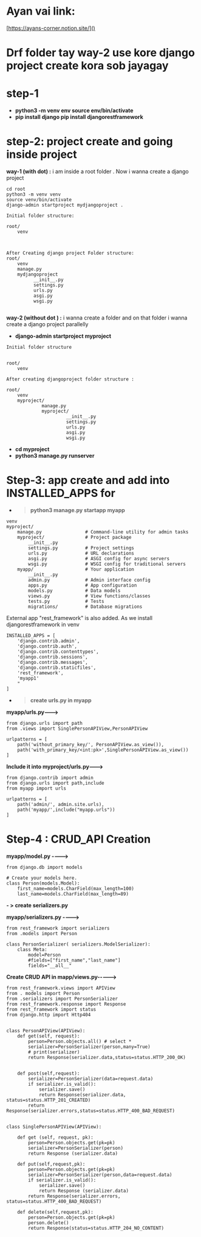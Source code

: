 # Ayan vai link:

[https://ayans-corner.notion.site/]()

# Drf folder tay way-2 use kore django project create kora sob jayagay

# **step-1**

- **python3 -m venv env
  source env/bin/activate**
- **pip install django
  pip install djangorestframework**

# **step-2: project create and going inside project**

**way-1 (with dot) :** i am inside a root folder . Now i wanna create a django project

```
cd root
python3 -m venv venv
source venv/bin/activate
django-admin startproject mydjangoproject .
```

```
Initial folder structure:

root/
    venv



After Creating django project Folder structure:
root/
    venv
    manage.py
    mydjangoproject
          __init__.py
          settings.py
          urls.py
          asgi.py
          wsgi.py
  
```

**way-2 (without dot ) :** i wanna create a folder and on that folder i wanna create a django project parallelly

- **django-admin startproject myproject**

```
Initial folder structure


root/
    venv
```

```
After creating djangoproject folder structure :

root/
    venv
    myproject/
             manage.py
             myproject/
                      __init__.py
                      settings.py
                      urls.py
                      asgi.py
                      wsgi.py
```

- **cd myproject**
- **python3 manage.py runserver**

# **Step-3: app create and add into INSTALLED_APPS for**

- > **python3 manage.py startapp myapp**
  >

```
venv
myproject/
    manage.py                # Command-line utility for admin tasks
    myproject/               # Project package
        __init__.py
        settings.py          # Project settings
        urls.py              # URL declarations
        asgi.py              # ASGI config for async servers
        wsgi.py              # WSGI config for traditional servers
    myapp/                   # Your application
        __init__.py
        admin.py             # Admin interface config
        apps.py              # App configuration
        models.py            # Data models
        views.py             # View functions/classes
        tests.py             # Tests
        migrations/          # Database migrations
```

External app "rest_framework" is also added. As we install djangorestframework in venv

```
INSTALLED_APPS = [
    'django.contrib.admin',
    'django.contrib.auth',
    'django.contrib.contenttypes',
    'django.contrib.sessions',
    'django.contrib.messages',
    'django.contrib.staticfiles',
    'rest_framework',
    'myapp1'
    "
]

```

- > **create urls.py in myapp**
  >

**myapp/urls.py--->**

```
from django.urls import path
from .views import SinglePersonAPIView,PersonAPIView

urlpatterns = [
    path('without_primary_key/', PersonAPIView.as_view()),
    path('with_primary_key/<int:pk>',SinglePersonAPIView.as_view())
]
```

**Include it into myproject/urls.py--->**

```
from django.contrib import admin
from django.urls import path,include
from myapp import urls

urlpatterns = [
    path('admin/', admin.site.urls),
    path('myapp/',include("myapp.urls"))
]
```

# **Step-4 : CRUD_API Creation**

**myapp/model.py ---->**

```
from django.db import models

# Create your models here.
class Person(models.Model):
    first_name=models.CharField(max_length=100)
    last_name=models.CharField(max_length=89)
```

**- > create serializers.py**

**myapp/serializers.py ---->**

```
from rest_framework import serializers 
from .models import Person

class PersonSerializer( serializers.ModelSerializer):
    class Meta:
        model=Person
        #fields=["first_name","last_name"]
        fields="__all__"
```

**Create CRUD API in  mapp/views.py----->**

```
from rest_framework.views import APIView
from . models import Person
from .serializers import PersonSerializer
from rest_framework.response import Response
from rest_framework import status
from django.http import Http404


class PersonAPIView(APIView):
    def get(self, request):
        person=Person.objects.all() # select *
        serializer=PersonSerializer(person,many=True)
        # print(serializer)
        return Response(serializer.data,status=status.HTTP_200_OK)
  

    def post(self,request):
        serializer=PersonSerializer(data=request.data)
        if serializer.is_valid():
            serializer.save()
            return Response(serializer.data, status=status.HTTP_201_CREATED)
        return Response(serializer.errors,status=status.HTTP_400_BAD_REQUEST)
  

class SinglePersonAPIView(APIView):
  
    def get (self, request, pk):
        person=Person.objects.get(pk=pk)
        serializer=PersonSerializer(person)
        return Response (serializer.data)
  
    def put(self,request,pk):
        person=Person.objects.get(pk=pk)
        serializer=PersonSerializer(person,data=request.data)
        if serializer.is_valid():
            serializer.save()
            return Response (serializer.data)
        return Response(serializer.errors, status=status.HTTP_400_BAD_REQUEST)
  
    def delete(self,request,pk):
        person=Person.objects.get(pk=pk)
        person.delete()
        return Response(status=status.HTTP_204_NO_CONTENT)

```
